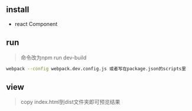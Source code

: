 
## install
- react Component

## run
> 命令改为npm run dev-build
``` bash
webpack --config webpack.dev.config.js 或者写在package.json的scripts里
```

## view
> copy index.html到dist文件夹即可预览结果